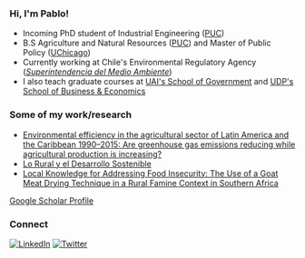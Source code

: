 ### Hi, I'm Pablo!
- Incoming PhD student of Industrial Engineering ([PUC](https://www.uc.cl/))
- B.S Agriculture and Natural Resources ([PUC](https://www.uc.cl/)) and Master of Public Policy ([UChicago](https://harris.uchicago.edu/))
- Currently working at Chile's Environmental Regulatory Agency ([*Superintendencia del Medio Ambiente*](https://portal.sma.gob.cl/))
- I also teach graduate courses at [UAI's School of Government](https://gobierno.uai.cl/profesor-externo-uai/pablo-aguirre/) and [UDP's School of Business & Economics](https://postgradosfee.udp.cl/personas/pablo-aguirre/)

### Some of my work/research
- [Environmental efficiency in the agricultural sector of Latin America and the Caribbean 1990–2015: Are greenhouse gas emissions reducing while agricultural production is increasing?](https://www.sciencedirect.com/science/article/abs/pii/S1470160X19301608)
- [Lo Rural y el Desarrollo Sostenible](http://www.fao.org/3/ca4704es/ca4704es.pdf)
- [Local Knowledge for Addressing Food Insecurity: The Use of a Goat Meat Drying Technique in a Rural Famine Context in Southern Africa](https://www.ncbi.nlm.nih.gov/pmc/articles/PMC6826486/)

[Google Scholar Profile](https://scholar.google.com/citations?user=wRlW5koAAAAJ&hl=es)

### Connect
<a href="https://www.linkedin.com/in/pjaguirreh/"><img src="https://img.shields.io/badge/LinkedIn--_.svg?style=social&logo=linkedin" alt="LinkedIn"></a> <a href="https://twitter.com/PAguirreH"><img src="https://img.shields.io/twitter/follow/PAguirreH?label=Twitter&style=social" alt="Twitter"></a>

